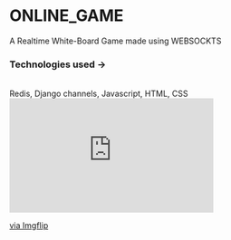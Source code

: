 # ONLINE_GAME
A Realtime White-Board Game made using WEBSOCKTS<br>
<h3>Technologies used -> </h3> <br>
  Redis, Django channels, Javascript, HTML, CSS<br>
  
  <div style="width:360px;max-width:100%;"><div style="height:0;padding-bottom:56.11%;position:relative;"><iframe width="360" height="202" style="position:absolute;top:0;left:0;width:100%;height:100%;" frameBorder="0" src="https://imgflip.com/embed/5auxyg"></iframe></div><p><a href="https://imgflip.com/gif/5auxyg">via Imgflip</a></p></div>
  
  

 

